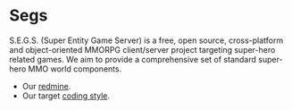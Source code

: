 Segs
====

S.E.G.S. (Super Entity Game Server) is a free, open source, cross-platform and object-oriented MMORPG client/server 
project targeting super-hero related games. We aim to provide a comprehensive set of standard super-hero MMO world 
components.
* Our [redmine](http://redmine.nemerle.eu/projects/segs "redmine").
* Our target [coding style](http://github.com/Segs/Segs/blob/master/docs/CodingStyle.txt.md "style").
